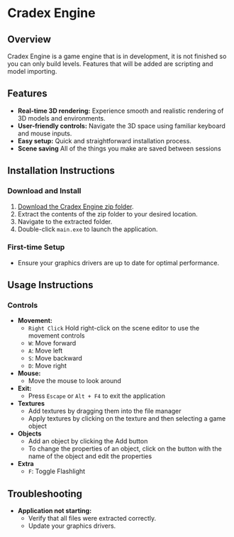 # Cradex Engine

## Overview
Cradex Engine is a game engine that is in development, it is not finished so you can only build levels. Features that will be added are scripting and model importing.

## Features
- **Real-time 3D rendering:** Experience smooth and realistic rendering of 3D models and environments.
- **User-friendly controls:** Navigate the 3D space using familiar keyboard and mouse inputs.
- **Easy setup:** Quick and straightforward installation process.
- **Scene saving** All of the things you make are saved between sessions

## Installation Instructions

### Download and Install
1. [Download the Cradex Engine zip folder](#).
2. Extract the contents of the zip folder to your desired location.
3. Navigate to the extracted folder.
4. Double-click `main.exe` to launch the application.

### First-time Setup
- Ensure your graphics drivers are up to date for optimal performance.

## Usage Instructions

### Controls
- **Movement:**
  - `Right Click` Hold right-click on the scene editor to use the movement controls
  - `W`: Move forward
  - `A`: Move left
  - `S`: Move backward
  - `D`: Move right
- **Mouse:**
  - Move the mouse to look around
- **Exit:**
  - Press `Escape` or `Alt + F4` to exit the application
- **Textures**
  - Add textures by dragging them into the file manager
  - Apply textures by clicking on the texture and then selecting a game object
- **Objects**
   - Add an object by clicking the Add button
   - To change the properties of an object, click on the button with the name of the object and edit the properties
- **Extra**
  - `F`: Toggle Flashlight

## Troubleshooting
- **Application not starting:**
  - Verify that all files were extracted correctly.
  - Update your graphics drivers.

